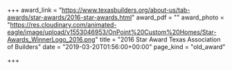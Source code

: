+++
award_link = "https://www.texasbuilders.org/about-us/tab-awards/star-awards/2016-star-awards.html"
award_pdf = ""
award_photo = "https://res.cloudinary.com/animated-eagle/image/upload/v1553046953/OnPoint%20Custom%20Homes/Star-Awards_WinnerLogo_2016.png"
title = "2016 Star Award Texas Association of Builders"
date = "2019-03-20T01:56:00+00:00"
page_kind = "old_award"

+++
